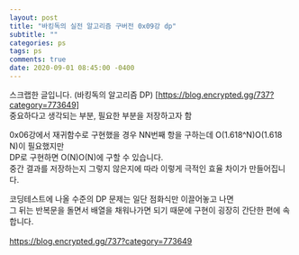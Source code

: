 ```yaml
---
layout: post
title: "바킹독의 실전 알고리즘 구버전 0x09강 dp"
subtitle: ""
categories: ps
tags: ps
comments: true
date: 2020-09-01 08:45:00 -0400
---
```

스크랩한 글입니다. 
(바킹독의 알고리즘 DP) [https://blog.encrypted.gg/737?category=773649]  
중요하다고 생각되는 부분, 필요한 부분을 저장하고자 함
<br>

 0x06강에서 재귀함수로 구현했을 경우 NN번째 항을 구하는데 O(1.618^N)O(1.618 N)이 필요했지만 <br>
 DP로 구현하면 O(N)O(N)에 구할 수 있습니다.
<br>  중간 결과를 저장하는지 그렇지 않은지에 따라 이렇게 극적인 효율 차이가 만들어집니다.<br>

 코딩테스트에 나올 수준의 DP 문제는 일단 점화식만 이끌어놓고 나면 <br>그 뒤는 반복문을 돌면서 배열을 채워나가면 되기 때문에 구현이 굉장히 간단한 편에 속합니다. <br>
<br>
 https://blog.encrypted.gg/737?category=773649